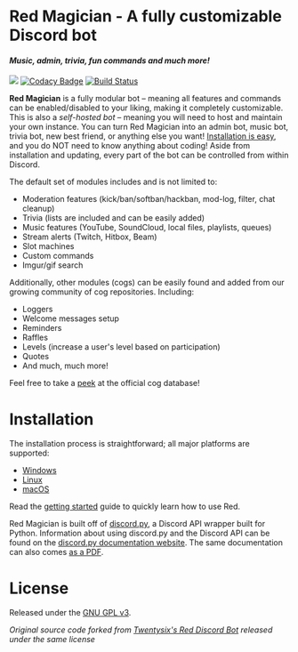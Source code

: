 # Red Magician - A fully customizable Discord bot
#### *Music, admin, trivia, fun commands and much more!*
[<img src="https://img.shields.io/badge/discord-py-blue.svg">](https://github.com/Rapptz/discord.py) 
[![Codacy Badge](https://api.codacy.com/project/badge/Grade/da5a979642fc4fa99515b0f9969528eb)](https://www.codacy.com/app/dealien/Red-Magician?utm_source=github.com&utm_medium=referral&utm_content=dealien/Red-Magician&utm_campaign=badger)
[![Build Status](https://travis-ci.org/dealien/Red-Magician.svg?branch=master)](https://travis-ci.org/dealien/Red-Magician)

**Red Magician** is a fully modular bot – meaning all features and commands can be enabled/disabled to your liking, making it completely customizable. 
This is also a *self-hosted bot* – meaning you will need to host and maintain your own instance. You can turn Red Magician into an admin bot, music bot, trivia bot, new best friend, or anything else you want! 
[Installation is easy](https://twentysix26.github.io/Red-Docs/), and you do NOT need to know anything about coding! Aside from installation and updating, every part of the bot can be controlled from within Discord.

The default set of modules includes and is not limited to:
* Moderation features (kick/ban/softban/hackban, mod-log, filter, chat cleanup)
* Trivia (lists are included and can be easily added)
* Music features (YouTube, SoundCloud, local files, playlists, queues)
* Stream alerts (Twitch, Hitbox, Beam)
* Slot machines
* Custom commands
* Imgur/gif search

Additionally, other modules (cogs) can be easily found and added from our growing community of cog repositories. Including:
* Loggers
* Welcome messages setup
* Reminders
* Raffles
* Levels (increase a user's level based on participation)
* Quotes
* And much, much more!

Feel free to take a [peek](https://cogs.red/) at the official cog database!

# Installation

The installation process is straightforward; all major platforms are supported: 
* [Windows](https://twentysix26.github.io/Red-Docs/red_install_windows/)
* [Linux](https://twentysix26.github.io/Red-Docs/red_install_linux/)
* [macOS](https://twentysix26.github.io/Red-Docs/red_install_mac/)

Read the [getting started](https://twentysix26.github.io/Red-Docs/red_getting_started/) guide to quickly learn how to use Red.  

Red Magician is built off of [discord.py](https://github.com/Rapptz/discord.py), a Discord API wrapper built for Python. Information about using discord.py and the Discord API can be found on the [discord.py documentation website](https://discordapp.com/developers/docs/intro). The same documentation can also comes [as a PDF](http://discordpy.readthedocs.io/en/latest/index.html). 

# License

Released under the [GNU GPL v3](LICENSE).

_Original source code forked from [Twentysix's Red Discord Bot](https://github.com/Cog-Creators/Red-DiscordBot) released under the same license_
